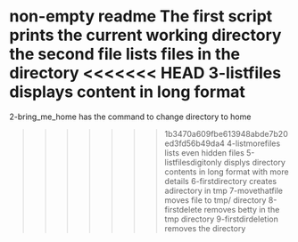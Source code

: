 non-empty readme
The first script prints the current working directory
the second file  lists files in the directory
<<<<<<< HEAD
3-listfiles displays content in long format
=======
2-bring_me_home has the command to change directory to home
>>>>>>> 1b3470a609fbe613948abde7b20ed3fd56b49da4
4-listmorefiles lists even hidden files
5-listfilesdigitonly displys directory contents in long format with more details
6-firstdirectory creates adirectory in tmp
7-movethatfile moves file to tmp/ directory
8-firstdelete removes betty in the tmp directory
9-firstdirdeletion removes the directory
